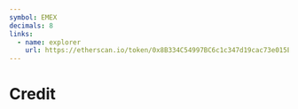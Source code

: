 ```yaml
---
symbol: EMEX
decimals: 8
links:
  - name: explorer
    url: https://etherscan.io/token/0x8B334C54997BC6c1c347d19cac73e015E3DDdf40
---
```


# Credit
